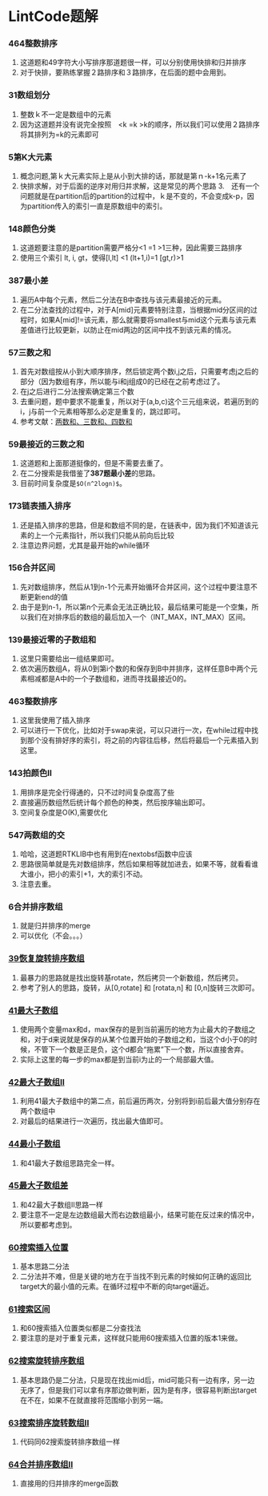 # LintCode题解
### 464整数排序
1. 这道题和49字符大小写排序那道题很一样，可以分别使用快排和归并排序
2. 对于快排，要熟练掌握２路排序和３路排序，在后面的题中会用到。
### 31数组划分
1. 整数ｋ不一定是数组中的元素
2. 因为这道题并没有说完全按照　<k =k >k的顺序，所以我们可以使用２路排序将其排列为<k >=k的元素即可
### 5第K大元素
1. 概念问题,第ｋ大元素实际上是从小到大排的话，那就是第ｎ-k+1名元素了
2. 快排求解，对于后面的逆序对用归并求解，这是常见的两个思路
3.　还有一个问题就是在partition后的partition的过程中，ｋ是不变的，不会变成k-p，因为partition传入的索引一直是原数组中的索引。
### 148颜色分类
1. 这道题要注意的是partition需要严格分<1 =1 >1三种，因此需要三路排序
2. 使用三个索引 lt, i, gt，使得[l,lt] <1 (lt+1,i)=1 [gt,r)>1
### 387最小差
1. 遍历A中每个元素，然后二分法在B中查找与该元素最接近的元素。
2. 在二分法查找的过程中，对于A[mid]元素要特别注意，当根据mid分区间的过程时，如果A[mid]!=该元素，那么就需要将smallest与mid这个元素与该元素差值进行比较更新，以防止在mid两边的区间中找不到该元素的情况。
### 57三数之和
1. 首先对数组按从小到大顺序排序，然后锁定两个数i,j之后，只需要考虑j之后的部分（因为数组有序，所以能与i和j组成0的已经在之前考虑过了。
2. 在j之后进行二分法搜索确定第三个数
3. 去重问题，题中要求不能重复，所以对于(a,b,c)这个三元组来说，若遍历到的i，j与前一个元素相等那么必定是重复的，跳过即可。
4. 参考文献：[两数和、三数和、四数和](https://www.cnblogs.com/eudiwffe/p/6282635.html)
### 59最接近的三数之和
1. 这道题和上面那道挺像的，但是不需要去重了。
2. 在二分搜索是我借鉴了**387题最小差**的思路。
3. 目前时间复杂度是`$O(n^2logn)$`。
### 173链表插入排序
1. 还是插入排序的思路，但是和数组不同的是，在链表中，因为我们不知道该元素的上一个元素指针，所以我们只能从前向后比较
2. 注意边界问题，尤其是最开始的while循环
### 156合并区间
1. 先对数组排序，然后从1到n-1个元素开始循环合并区间，这个过程中要注意不断更新end的值
2. 由于是到n-1，所以第n个元素会无法正确比较，最后结果可能是一个空集，所以我们在对排序后的数组的最后加入一个（INT_MAX，INT_MAX）区间。
### 139最接近零的子数组和
1. 这里只需要给出一组结果即可。
2. 依次遍历数组A，将从0到第i个数的和保存到B中并排序，这样任意B中两个元素相减都是A中的一个子数组和，进而寻找最接近0的。
### 463整数排序
1. 这里我使用了插入排序
2. 可以进行一下优化，比如对于swap来说，可以只进行一次，在while过程中找到那个没有排好序的索引，将之前的内容往后移，然后将最后一个元素插入到这里。
### 143拍颜色II
1. 用排序是完全行得通的，只不过时间复杂度高了些
2. 直接遍历数组然后统计每个颜色的种类，然后按序输出即可。
3. 空间复杂度是O(K),需要优化
### 547两数组的交
1. 哈哈，这道题RTKLIB中也有用到在nextobsf函数中应该
2. 思路很简单就是先对数组排序，然后如果相等就加进去，如果不等，就看看谁大谁小，把小的索引+1，大的索引不动。
3. 注意去重。
### 6合并排序数组
1. 就是归并排序的merge
2. 可以优化（不会。。。）
### [39恢复旋转排序数组](http://www.lintcode.com/zh-cn/problem/recover-rotated-sorted-array/)
1. 最暴力的思路就是找出旋转基rotate，然后拷贝一个新数组，然后拷贝。
2. 参考了别人的思路，旋转，从[0,rotate] 和 [rotata,n] 和 [0,n]旋转三次即可。
### [41最大子数组](http://www.lintcode.com/zh-cn/problem/maximum-subarray/)
1. 使用两个变量max和d，max保存的是到当前遍历的地方为止最大的子数组之和，对于d来说就是保存的从某个位置开始的子数组之和，当这个d小于0的时候，不管下一个数是正是负，这个d都会“拖累”下一个数，所以直接舍弃。
2. 实际上这里的每一步的max都是到当前i为止的一个局部最大值。
### [42最大子数组II](http://www.lintcode.com/zh-cn/problem/maximum-subarray-ii/)
1. 利用41最大子数组中的第二点，前后遍历两次，分别将到i前后最大值分别存在两个数组中
2. 对最后的结果进行一次遍历，找出最大值即可。
### [44最小子数组](http://www.lintcode.com/zh-cn/problem/minimum-subarray/)
1. 和41最大子数组思路完全一样。
### [45最大子数组差](http://www.lintcode.com/zh-cn/problem/maximum-subarray-difference/)
1. 和42最大子数组II思路一样
2. 要注意不一定是左边数组最大而右边数组最小，结果可能在反过来的情况中，所以要都考虑到。
### [60搜索插入位置](http://www.lintcode.com/zh-cn/problem/search-insert-position/)
1. 基本思路二分法
2. 二分法并不难，但是关键的地方在于当找不到元素的时候如何正确的返回比target大的最小值的元素。在循环过程中不断的向target逼近。
### [61搜索区间](http://www.lintcode.com/zh-cn/problem/search-for-a-range/)
1. 和60搜索插入位置类似都是二分查找法
2. 要注意的是对于重复元素，这样就只能用60搜索插入位置的版本1来做。
### [62搜索旋转排序数组](http://www.lintcode.com/zh-cn/problem/search-in-rotated-sorted-array/)
1. 基本思路仍是二分法，只是现在找出mid后，mid可能只有一边有序，另一边无序了，但是我们可以拿有序那边做判断，因为是有序，很容易判断出target在不在，如果不在就直接将范围缩小到另一端。
### [63搜索排序旋转数组II](http://www.lintcode.com/zh-cn/problem/search-in-rotated-sorted-array-ii/)
1. 代码同62搜索旋转排序数组一样
### [64合并排序数组II](http://www.lintcode.com/zh-cn/problem/merge-sorted-array/)
1. 直接用的归并排序的merge函数